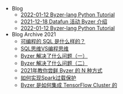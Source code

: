 - Blog
    - [2022-01-12 Byzer-lang Python Tutorial](/public/blog/zh-cn/2022-01-12-python-in-byzer-tutorial.md)
    - [2021-12-18 Datafun 活动 Byzer 介绍](/public/blog/zh-cn/2021-12-18-datafun-byzer.md)
    - [2022-01-12 Byzer-lang Python Tutorial](/public/blog/zh-cn/2022-01-12-python_in_kolo_tutorial.md)
- Blog Archive 2021
    - [可编程的 SQL 是什么样的？](/public/blog_archive_2021/可编程的SQL是什么样的.md)
    - [SQL思维VS编程思维](/public/blog_archive_2021/SQL思维VS编程思维.md)
    - [Byzer 解决了什么问题（一）](/public/blog_archive_2021/Byzer解决了什么问题.md)
    - [Byzer 解决了什么问题（二）](/public/blog_archive_2021/Byzer解决了什么问题2.md)
    - [2021年教你尝鲜 Byzer 的 N 种方式](/public/blog_archive_2021/2021年教你尝鲜Byzer的N种方式.md)
    - [如何实现Spark过载保护](/public/blog_archive_2021/overload_protection.md)
    - [Byzer 是如何集成 TensorFlow Cluster 的](/public/blog_archive_2021/Byzer是如何集成TensorFlow_Cluster的.md)